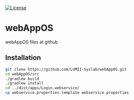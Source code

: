 [![License](http://img.shields.io/:license-EUPL-brightgreen.svg)](https://raw.githubusercontent.com/LUMII-Syslab/webAppOS/master/COPYING)

# webAppOS
webAppOS files at github

## Installation

```bash
git clone https://github.com/LUMII-Syslab/webAppOS.git
cd webAppOS/src
./gradlew build
./gradlew install
cd ../dist/apps/Login.webservice/
cp webservice.properties.template webservice.properties
```
